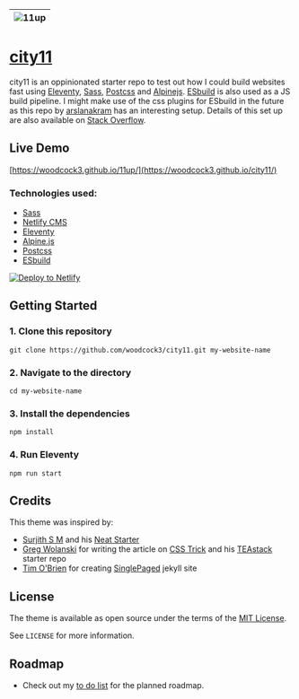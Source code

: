 | ![11up](https://user-images.githubusercontent.com/64870518/159159826-4794d713-2a4b-433c-bfd3-aeb7aa244326.jpg) |
| -------------------------------------------------------------------------------------------------------------- |

# [city11](https://woodcock3.github.io/city11/)

city11 is an oppinionated starter repo to test out how I could build websites fast using [Eleventy](https://www.11ty.dev), [Sass](https://sass-lang.com), [Postcss](https://postcss.org/) and [Alpinejs](https://alpinejs.dev). [ESbuild](https://esbuild.github.io/) is also used as a JS build pipeline. I might make use of the css plugins for ESbuild in the future as this repo by [arslanakram](https://github.com/arslanakram/custom-esbuild-with-scss-purgecss-and-liveserver) has an interesting setup. Details of this set up are also available on [Stack Overflow](https://stackoverflow.com/questions/70325815/how-to-setup-custom-esbuild-with-scss-purgecss-liveserver).
 

## Live Demo

[https://woodcock3.github.io/11up/](https://woodcock3.github.io/city11/)

### Technologies used:

- [Sass](https://sass-lang.com)
- [Netlify CMS](https://www.netlifycms.org/)
- [Eleventy](https://www.11ty.dev/)
- [Alpine.js](https://github.com/alpinejs/alpine)
- [Postcss](https://postcss.org/)
- [ESbuild](https://esbuild.github.io/)

<a href="https://app.netlify.com/start/deploy?repository=https://github.com/woodcock3/city11&amp;stack=cms"><img src="https://www.netlify.com/img/deploy/button.svg" alt="Deploy to Netlify" /></a>

## Getting Started


### 1. Clone this repository

```
git clone https://github.com/woodcock3/city11.git my-website-name
```

### 2. Navigate to the directory

```
cd my-website-name
```

### 3. Install the dependencies

```
npm install
```

### 4. Run Eleventy

```
npm run start
```

## Credits

This theme was inspired by: 
  - [Surjith S M](https://surjithctly.in/) and his [Neat Starter](https://github.com/surjithctly/neat-starter)
  - [Greg Wolanski](https://gregwolanski.com/) for writing the article on [CSS Trick](https://css-tricks.com/eleventy-starter-with-tailwind-css-alpine-js/) and his [TEAstack](https://github.com/gregwolanski/eleventy-tailwindcss-alpinejs-starter) starter repo
  - [Tim O'Brien](http://t413.com) for creating [SinglePaged](http://github.io/t413/SinglePaged) jekyll site


## License

The theme is available as open source under the terms of the [MIT License](https://opensource.org/licenses/MIT).

See `LICENSE` for more information.

## Roadmap
- Check out my [to do list](https://github.com/woodcock3/city11/blob/master/TODO.md) for the planned roadmap.
